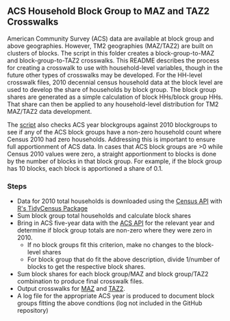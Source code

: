 ## ACS Household Block Group to MAZ and TAZ2 Crosswalks

American Community Survey (ACS) data are available at block group and above geographies. However, TM2 geographies (MAZ/TAZ2) are 
built on clusters of blocks. The script in this folder creates a block-group-to-MAZ and block-group-to-TAZ2 crosswalks.
This README describes the process for creating a crosswalk to use with household-level variables, though in the future
other types of crosswalks may be developed. For the HH-level crosswalk files, 2010 decennial census household data at 
the block level are used to develop the share of households by block group. The block group shares are generated as a 
simple calculation of block HHs/block group HHs. That share can then be applied to any household-level distribution for 
TM2 MAZ/TAZ2 data development. 

The [script](https://github.com/BayAreaMetro/travel-model-two/blob/master/maz_taz/crosswalks/Create%20Census%202010%20MAZ%20and%20TAZ%20shares%20of%20blockgroups.R) also checks ACS year blockgroups against 2010 blockgroups to see if any of the ACS block groups have a non-zero household count 
where Census 2010 had zero households. Addressing this is important to ensure full apportionment of ACS data. In cases 
that ACS block groups are >0 while Census 2010 values were zero, a straight apportionment to blocks is done
by the number of blocks in that block group. For example, if the block group has 10 blocks, each block is 
apportioned a share of 0.1.

### Steps

* Data for 2010 total households is downloaded using the [Census API](https://api.census.gov/data/2010.html) with [R's TidyCensus Package](https://walker-data.com/tidycensus/articles/basic-usage.html)
* Sum block group total households and calculate block shares
* Bring in ACS five-year data with the [ACS API](https://www.census.gov/data/developers/data-sets/acs-5year.2017.html) for the relevant year and determine if block group totals are non-zero where they were zero in 2010.
  + If no block groups fit this criterion, make no changes to the block-level shares
  + For block group that do fit the above description, divide 1/number of blocks to get the respective block shares.
* Sum block shares for each block group/MAZ and block group/TAZ2 combination to produce final crosswalk files.
* Output crosswalks for [MAZ](https://github.com/BayAreaMetro/travel-model-two/blob/master/maz_taz/crosswalks/Census%202010%20hhs%20maz%20share%20of%20blockgroups.csv) and [TAZ2](https://github.com/BayAreaMetro/travel-model-two/blob/master/maz_taz/crosswalks/Census%202010%20hhs%20taz2%20share%20of%20blockgroups.csv).
* A log file for the appropriate ACS year is produced to document block groups fitting the above condtions (log not included in the GitHub repository)
